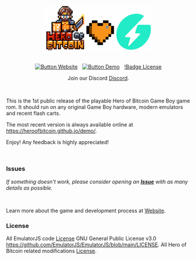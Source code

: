 <div align = center>
<img width = 300 src = css/hob_geyser.png>
<br>
<br>

[![Button Website]][Website] 
[![Button Demo]][Demo] 
[!Badge License][License]

Join our Discord [Discord](https://discord.com/invite/HpqAgSVm6M).

</div>
<br>

This is the 1st public release of the playable Hero of Bitcoin Game Boy game rom. It should run on any original Game Boy hardware, modern emulators and recent flash carts.

The most recent version is always available online at https://heroofbitcoin.github.io/demo/.

Enjoy! Any feedback is highly appreciated!

<br>

### Issues

*If something doesn't work, please consider opening an* ***[Issue]*** *with as many details as possible.*

<br>

Learn more about the game and development process at [Website].	

### License

All EmulatorJS code [License] GNU General Public License v3.0 https://github.com/EmulatorJS/EmulatorJS/blob/main/LICENSE. All Hero of Bitcoin related modifications [License].


<!-- QUICKLINKS --->

[License]: LICENSE
[Issue]: https://github.com/heroofbitcoin/demo/issues
[Website]: https://geyser.fund/project/heroofbitcoin
[Demo]: https://heroofbitcoin.github.io/demo/
[Button Demo]: https://img.shields.io/badge/Demo-528116?style=for-the-badge
[Button Website]: https://img.shields.io/badge/Website-736e9b?style=for-the-badge
[Badge License]: https://img.shields.io/badge/License-GPLv3-blue.svg?style=for-the-badge